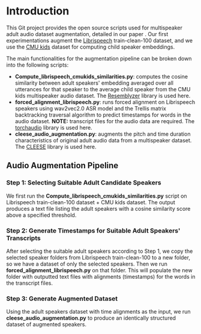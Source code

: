 # Introduction

This Git project provides the open source scripts used for multispeaker adult audio dataset augmentation, detailed in our paper [](). Our first experimentations augment the [Librispeech](https://www.openslr.org/12/) train-clean-100 dataset, and we use the [CMU kids](https://catalog.ldc.upenn.edu/LDC97S63) dataset for computing child speaker embeddings.<br />

The main functionalities for the augmentation pipeline can be broken down into the following scripts:<br />
- **Compute_librispeech_cmukids_similarities.py**: computes the cosine similarity between adult speakers' embedding averaged over all utterances for that speaker to the average child speaker from the CMU kids multispeaker audio dataset. The [Resemblyzer](https://github.com/resemble-ai/Resemblyzer) library is used here.
- **forced_alignment_librispeech.py**: runs forced alignment on Librispeech speakers using wav2vec2.0 ASR model and the Trellis matrix backtracking traversal algorithm to predict timestamps for words in the audio dataset. **NOTE:** transcript files for the audio data are required. The [torchaudio](https://pytorch.org/audio/stable/index.html) library is used here.
- **cleese_audio_augmentation.py**: augments the pitch and time duration characteristics of original adult audio data from a multispeaker dataset. The [CLEESE](https://github.com/neuro-team-femto/cleese) library is used here.

## Audio Augmentation Pipeline

### Step 1: Selecting Suitable Adult Candidate Speakers
We first run the **Compute_librispeech_cmukids_similarities.py** script on Librispeech train-clean-100 dataset + CMU kids dataset. The output produces a text file listing the adult speakers with a cosine similarity score above a specified threshold.

### Step 2: Generate Timestamps for Suitable Adult Speakers' Transcripts
After selecting the suitable adult speakers according to Step 1, we copy the selected speaker folders from Librispeech train-clean-100 to a new folder, so we have a dataset of only the selected speakers. Then we run **forced_alignment_librispeech.py** on that folder. This will populate the new folder with outputted text files with alignments (timestamps) for the words in the transcript files.

### Step 3: Generate Augmented Dataset
Using the adult speakers dataset with time alignments as the input, we run **cleese_audio_augmentation.py** to produce an identically structured dataset of augmented speakers.
